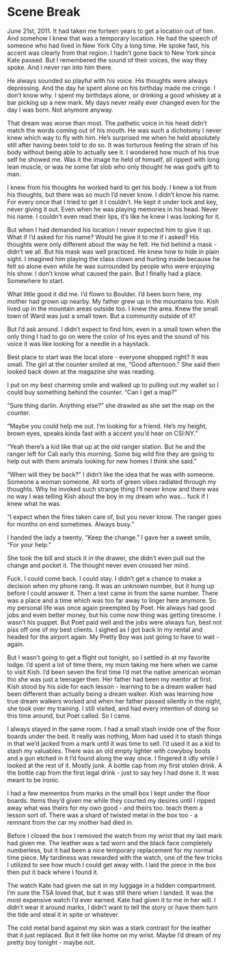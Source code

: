 # Scene Break

June 21st, 2011. It had taken me forteen years to get a location out of him. And somehow I knew that was a temporary location. He had the speech of someone who had lived in New York City a long time. He spoke fast, his accent was clearly from that region. I hadn’t gone back to New York since Kate passed. But I remembered the sound of their voices, the way they spoke. And I never ran into him there.

He always sounded so playful with his voice. His thoughts were always depressing. And the day he spent alone on his birthday made me cringe. I don’t know why. I spent my birthdays alone, or drinking a good whiskey at a bar picking up a new mark. My days never really ever changed even for the day I was born. Not anymore anyway.

That dream was worse than most. The pathetic voice in his head didn’t match the words coming out of his mouth. He was such a dichotomy I never knew which way to fly with him. He’s surprised me when he held absolutely still after having been told to do so. It was torturous feeling the strain of his body without being able to actually see it. I wondered how much of his true self he showed me. Was it the image he held of himself, all ripped with long lean muscle, or was he some fat slob who only thought he was god’s gift to man.

I knew from his thoughts he worked hard to get his body. I knew a lot from his thoughts, but there was so much I’d never know. I didn’t know his name. For every once that I tried to get it I couldn’t. He kept it under lock and key, never giving it out. Even when he was playing memories in his head. Never his name. I couldn’t even read their lips, it’s like he knew I was looking for it.

But when I had demanded his location I never expected him to give it up. What if I’d asked for his name? Would he give it to me if i asked? His thoughts were only different about the way he felt. He hid behind a mask - didn’t we all. But his mask was well practiced. He knew how to hide in plain sight. I imagined him playing the class clown and hurting inside because he felt so alone even while he was surrounded by people who were enjoying his show. I don’t know what caused the pain. But I finally had a place. Somewhere to start.

What little good it did me. I’d flown to Boulder. I’d been born here, my mother had grown up nearby. My father grew up in the mountains too. Kish lived up in the mountain areas outside too. I knew the area. Knew the small town of Ward was just a small town. But a community outside of it?

But I’d ask around. I didn’t expect to find him, even in a small town when the only thing I had to go on were the color of his eyes and the sound of his voice it was like looking for a needle in a haystack.

Best place to start was the local store - everyone shopped right? It was small. The girl at the counter smiled at me, “Good afternoon.” She said then looked back down at the magazine she was reading.

I put on my best charming smile and walked up to pulling out my wallet so I could buy something behind the counter. “Can I get a map?”

“Sure thing darlin. Anything else?” she drawled as she set the map on the counter.

“Maybe you could help me out. I’m looking for a friend. He’s my height, brown eyes, speaks kinda fast with a accent you’d hear on CSI:NY.”

“Yeah there’s a kid like that up at the old ranger station. But he and the ranger left for Cali early this morning. Some big wild fire they are going to help out with them animals looking for new homes I think she said.”

“When will they be back?” I didn’t like the idea that he was with someone. Someone a woman someone. All sorts of green vibes radiated through my thoughts. Why he invoked such strange thing I’ll never know and there was no way I was telling Kish about the boy in my dream who was… fuck if I knew what he was.

“I expect when the fires taken care of, but you never know. The ranger goes for months on end sometimes. Always busy.”

I handed the lady a twenty, “Keep the change.” I gave her a sweet smile, “For your help.”

She took the bill and stuck it in the drawer, she didn’t even pull out the change and pocket it. The thought never even crossed her mind.

Fuck. I could come back. I could stay. I didn’t get a chance to make a decision when my phone rang. It was an unknown number, but it hung up before I could answer it. Then a text came in from the same number. There was a place and a time which was too far away to linger here anymore. So my personal life was once again preempted by Poet. He always had good jobs and even better money, but his come now thing was getting tiresome. I wasn’t his puppet. But Poet paid well and the jobs were always fun, best not piss off one of my best clients. I sighed as I got back in my rental and headed for the airport again. My Pretty Boy was just going to have to wait - again.

But I wasn’t going to get a flight out tonight, so I settled in at my favorite lodge. I’d spent a lot of time there, my mom taking me here when we came to visit Kish. I’d been seven the first time I’d met the native american woman tho she was just a teenager then. Her father had been my mentor at first. Kish stood by his side for each lesson - learning to be a dream walker had been different than actually being a dream walker. Kish was learning how true dream walkers worked and when her father passed silently in the night, she took over my training. I still visited, and had every intention of doing so this time around, but Poet called. So I came.

I always stayed in the same room. I had a small stash inside one of the floor boards under the bed. It really was nothing, Mom had used it to stash things in that we’d jacked from a mark until it was time to sell. I’d used it as a kid to stash my valuables. There was an old empty lighter with cowyboy boots and a gun etched in it I’d found along the way once. I fingered it idly while I looked at the rest of it. Mostly junk. A bottle cap from my first stolen drink. A the bottle cap from the first legal drink - just to say hey I had done it. It was meant to be ironic.

I had a few mementos from marks in the small box I kept under the floor boards. Items they’d given me while they courted my desires until I ripped away what was theirs for my own good - and theirs too. teach them a lesson sort of. There was a shard of twisted metal in the box too - a remnant from the car my mother had died in.

Before I closed the box I removed the watch from my wrist that my last mark had given me. The leather was a tad worn and the black face completely numberless, but it had been a nice temporary replacement for my normal time piece. My tardiness was rewarded with the watch, one of the few tricks I utilized to see how much I could get away with. I laid the piece in the box then put it back where I found it.

The watch Kate had given me sat in my luggage in a hidden compartment. I’m sure the TSA loved that, but it was still there when I landed. It was the most expensive watch I’d ever earned. Kate had given it to me in her will. I didn’t wear it around marks, I didn’t want to tell the story or have them turn the tide and steal it in spite or whatever.

The cold metal band against my skin was a stark contrast for the leather that it just replaced. But it felt like home on my wrist. Maybe I’d dream of my pretty boy tonight - maybe not.

